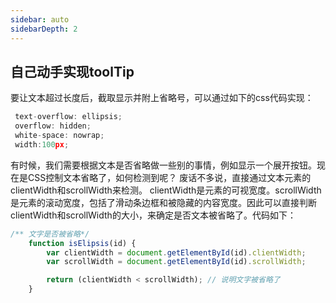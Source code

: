 ```yaml
---
sidebar: auto
sidebarDepth: 2
---
```


<!-- ## css笔记 -->
<!-- ------------------ -->
## 自己动手实现toolTip
要让文本超过长度后，截取显示并附上省略号，可以通过如下的css代码实现：

```js
 text-overflow: ellipsis;
 overflow: hidden;
 white-space: nowrap;
 width:100px;
```
有时候，我们需要根据文本是否省略做一些别的事情，例如显示一个展开按钮。现在是CSS控制文本省略了，如何检测到呢？
废话不多说，直接通过文本元素的clientWidth和scrollWidth来检测。
clientWidth是元素的可视宽度。scrollWidth是元素的滚动宽度，包括了滑动条边框和被隐藏的内容宽度。因此可以直接判断clientWidth和scrollWidth的大小，来确定是否文本被省略了。代码如下：

```js
/** 文字是否被省略*/
    function isElipsis(id) {
        var clientWidth = document.getElementById(id).clientWidth;
        var scrollWidth = document.getElementById(id).scrollWidth;

        return (clientWidth < scrollWidth); // 说明文字被省略了
    }
```